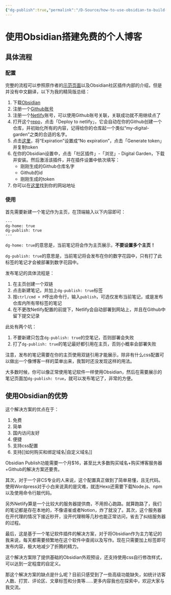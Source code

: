 ```yaml
---
{"dg-publish":true,"permalink":"/D-Source/how-to-use-obsidian-to-build-personal-blog/","created":"2022-06-16T18:04:33.000+08:00"}
---
```


# 使用Obsidian搭建免费的个人博客
## 具体流程
### 配置
完整的流程可以参照原作者的[示范页面](https://notes.ole.dev/set-up-your-digital-garden/)以及Obsidian社区插件内部的介绍，但是并没有中文翻译，以下为我的精简版总结：
1. 下载[Obsidian](https://obsidian.md)
2. 注册一个[Github账号](https://github.com/signup)
3. 注册一个[Netlify](https://app.netlify.com/)账号，可以使用Github账号关联，关联成功就不用继续点了
4. 打开这个[repo](https://github.com/oleeskild/digitalgarden)，点击「Deploy to netlify」，它会自动在你的Github创建一个仓库，并初始化所有的内容，记得给你的仓库起一个类似“my-digital-garden”之类的合适的名字。
5. 点击[这里](https://github.com/settings/tokens/new?scopes=repo)，将“Expiration”设置成“No expiration”，点击「Generate token」并复制token
6. 在你的Obsidian设置中，点击「社区插件」-「浏览」- Digital Garden，下载并安装。然后激活该插件，并在插件设置中依次填写：
	- 刚刚生成的Github仓库名字
	- Github的id
	- 刚刚生成的token
7. 你可以在[这里](https://app.netlify.com/sites/)找到你的网站地址

### 使用
首先需要新建一个笔记作为主页，在顶端输入以下内容即可：
```
---
dg-home: true
dg-publish: true
---
```
`dg-home: true`的意思是，当前笔记将会作为主页展示，**不要设置多个主页！**

`dg-publish: true`的意思是，当前笔记将会发布在你的数字花园中，只有打了此标签的笔记才会被部署到数字花园中。

发布笔记的具体流程是：
1. 在主页创建一个双链
2. 点击新建笔记，并加上`dg-publish: true`标签
3. 按`ctrl/cmd + P`呼出命令行，输入`publish`，可选仅发布当前笔记，或是发布仓库内所有带标签的笔记
4. 在不更改Netlify配置的前提下，Netlify会自动部署到网站上，并且在Github中留下提交记录

此处有两个坑：
1. 不要新建只包含`dg-publish: true`的空笔记，否则部署会失败
2. 打了`dg-publish: true`的笔记最好都引用在主页，否则小概率会部署失败

注意，发布的笔记需要在你的主页使用双链引用才能展示，除非有什么css配置可以做出一个像博客一样的菜单出来，我暂时还没发现这样的用法。

大多数时候，你可以像正常使用笔记软件一样使用Obsidian，然后在需要展示的笔记页面加`dg-publish: true`，就可以发布笔记了，非常的方便。


## 使用Obsidian的优势

这个解决方案的优点在于：
1. 免费
2. 简单
3. 国内访问友好
4. 便捷
5. 支持css配置
6. 支持[[如何购买和绑定域名\|自定义域名]]

Obsidian Publish功能需要一个月$16，甚至比大多数购买域名+购买博客服务器+Github的解决方案还要贵。

其次，对于一个非CS专业的人来说，这个配置真正做到了简单易懂，且无代码。使用Wordpress对于小白来说真的是灾难，就连Hexo还需要下载Node.js、npm以及使用命令行敲代码。

另外Netlify算是一个比较大的服务器提供商，不用担心跑路。就算跑路了，我们的笔记都是存在本地的，不像语雀或者Notion，炸了就没了。其次，这个服务器在开代理的情况下接近秒开，没开代理稍等几秒也能正常访问，省去了纠结服务器的过程。

最后，这是基于一个笔记软件插件的解决方案，对于将Obsidian作为主力笔记的我来说，每天都需要频繁地在这个软件中查阅以及写作。现在只需要加上标签即可发布内容，极大地减少了折腾的精力。

这个解决方案除了提供基础的Obsidian外观预设，还支持使用css自行修改样式，可以达到一定程度的自定义。

那这个解决方案的缺点是什么呢？目前只感受到了一些高级功能缺失，如统计访客人数、打赏、评论区、文章标签和分类等……更多内容我也在探索中，欢迎大家与我交流。